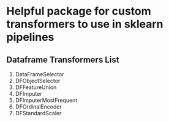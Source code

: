 # Helpful package for custom transformers to use in sklearn pipelines

## Dataframe Transformers List
1. DataFrameSelector
2. DFObjectSelector
3. DFFeatureUnion
4. DFImputer
5. DFImputerMostFrequent
6. DFOrdinalEncoder
7. DFStandardScaler 